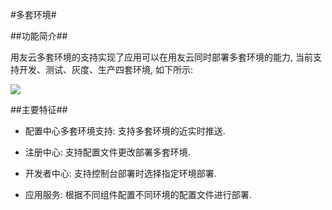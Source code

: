 #多套环境#

##功能简介##

用友云多套环境的支持实现了应用可以在用友云同时部署多套环境的能力, 当前支持开发、测试、灰度、生产四套环境, 如下所示:


![](images/multi-env.png)


##主要特征##


- 配置中心多套环境支持: 支持多套环境的近实时推送.

- 注册中心: 支持配置文件更改部署多套环境.

- 开发者中心: 支持控制台部署时选择指定环境部署.

- 应用服务: 根据不同组件配置不同环境的配置文件进行部署.



